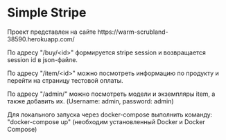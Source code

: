 <h1>Simple Stripe </h1>
<p>Проект представлен на сайте https://warm-scrubland-38590.herokuapp.com/
<p>По адресу "/buy/&lt;id&gt;" формируется stripe session и возвращается session id в json-файле.</p>
<p>По адресу "/item/&lt;id&gt;" можно посмотреть информацию по продукту и перейти на страницу тестовой оплаты.</p>
<p>По адресу "/admin/" можно посмотреть  модели и экземпляры item, а также добавить их. (Username: admin, password: admin)</p>
<p>Для локального запуска через  docker-compose  выполнить команду: "docker-compose up" (необходим установленный Docker и Docker Compose)</p>

